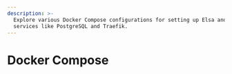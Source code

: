 ```yaml
---
description: >-
  Explore various Docker Compose configurations for setting up Elsa and related
  services like PostgreSQL and Traefik.
---
```


# Docker Compose

